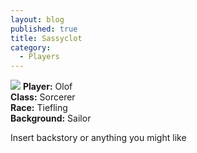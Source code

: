 ```yaml
---
layout: blog
published: true
title: Sassyclot
category:
  - Players
---
```

![](http://www.polyvore.com/cgi/img-thing?.out=jpg&size=l&tid=43806103)
**Player:** Olof  
**Class:** Sorcerer  
**Race:** Tiefling  
**Background:** Sailor  
  
Insert backstory or anything you might like
